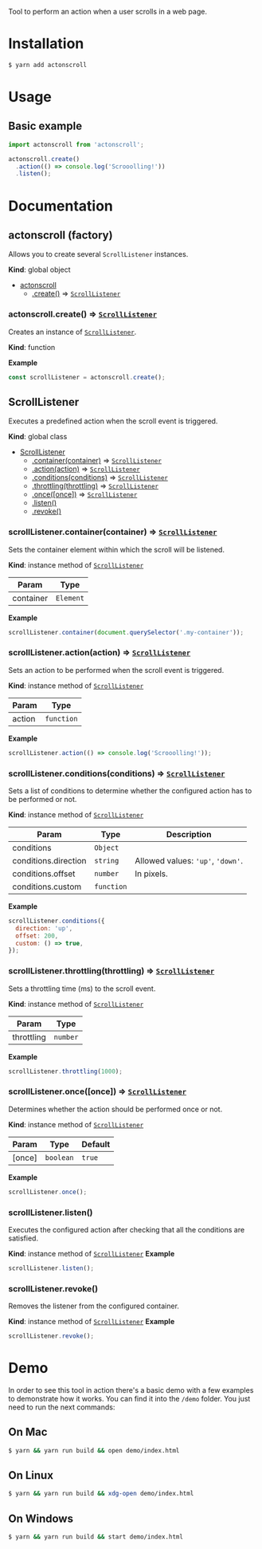 Tool to perform an action when a user scrolls in a web page.

# Installation

```bash
$ yarn add actonscroll
```

# Usage

## Basic example

```javascript
import actonscroll from 'actonscroll';

actonscroll.create()
  .action(() => console.log('Scrooolling!'))
  .listen();
```

# Documentation

<a name="actonscroll"></a>

## actonscroll (factory)
Allows you to create several <code>ScrollListener</code> instances.

**Kind**: global object

* [actonscroll](#actonscroll)
  * [.create()](#actonscroll+create) ⇒ [<code>ScrollListener</code>](#ScrollListener)

<a name="actonscroll+create"></a>

### actonscroll.create() ⇒ [<code>ScrollListener</code>](#ScrollListener)
Creates an instance of [<code>ScrollListener</code>](#ScrollListener).

**Kind**: function

**Example**
```js
const scrollListener = actonscroll.create();
```

<a name="ScrollListener"></a>

## ScrollListener
Executes a predefined action when the scroll event is triggered.

**Kind**: global class

* [ScrollListener](#ScrollListener)
    * [.container(container)](#ScrollListener+container) ⇒ [<code>ScrollListener</code>](#ScrollListener)
    * [.action(action)](#ScrollListener+action) ⇒ [<code>ScrollListener</code>](#ScrollListener)
    * [.conditions(conditions)](#ScrollListener+conditions) ⇒ [<code>ScrollListener</code>](#ScrollListener)
    * [.throttling(throttling)](#ScrollListener+throttling) ⇒ [<code>ScrollListener</code>](#ScrollListener)
    * [.once([once])](#ScrollListener+once) ⇒ [<code>ScrollListener</code>](#ScrollListener)
    * [.listen()](#ScrollListener+listen)
    * [.revoke()](#ScrollListener+revoke)

<a name="ScrollListener+container"></a>

### scrollListener.container(container) ⇒ [<code>ScrollListener</code>](#ScrollListener)
Sets the container element within which the scroll will be listened.

**Kind**: instance method of [<code>ScrollListener</code>](#ScrollListener)

| Param | Type |
| --- | --- |
| container | <code>Element</code> |

**Example**
```js
scrollListener.container(document.querySelector('.my-container'));
```
<a name="ScrollListener+action"></a>

### scrollListener.action(action) ⇒ [<code>ScrollListener</code>](#ScrollListener)
Sets an action to be performed when the scroll event is triggered.

**Kind**: instance method of [<code>ScrollListener</code>](#ScrollListener)

| Param | Type |
| --- | --- |
| action | <code>function</code> |

**Example**
```js
scrollListener.action(() => console.log('Scrooolling!'));
```
<a name="ScrollListener+conditions"></a>

### scrollListener.conditions(conditions) ⇒ [<code>ScrollListener</code>](#ScrollListener)
Sets a list of conditions to determine whether the configured action has to be performed or not.

**Kind**: instance method of [<code>ScrollListener</code>](#ScrollListener)

| Param | Type | Description |
| --- | --- | --- |
| conditions | <code>Object</code> |  |
| conditions.direction | <code>string</code> | Allowed values: <code>'up'</code>, <code>'down'</code>. |
| conditions.offset | <code>number</code> | In pixels. |
| conditions.custom | <code>function</code> |  |

**Example**
```js
scrollListener.conditions({
  direction: 'up',
  offset: 200,
  custom: () => true,
});
```
<a name="ScrollListener+throttling"></a>

### scrollListener.throttling(throttling) ⇒ [<code>ScrollListener</code>](#ScrollListener)
Sets a throttling time (ms) to the scroll event.

**Kind**: instance method of [<code>ScrollListener</code>](#ScrollListener)

| Param | Type |
| --- | --- |
| throttling | <code>number</code> |

**Example**
```js
scrollListener.throttling(1000);
```
<a name="ScrollListener+once"></a>

### scrollListener.once([once]) ⇒ [<code>ScrollListener</code>](#ScrollListener)
Determines whether the action should be performed once or not.

**Kind**: instance method of [<code>ScrollListener</code>](#ScrollListener)

| Param | Type | Default |
| --- | --- | --- |
| [once] | <code>boolean</code> | <code>true</code> |

**Example**
```js
scrollListener.once();
```
<a name="ScrollListener+listen"></a>

### scrollListener.listen()
Executes the configured action after checking that all the conditions are satisfied.

**Kind**: instance method of [<code>ScrollListener</code>](#ScrollListener)
**Example**
```js
scrollListener.listen();
```
<a name="ScrollListener+revoke"></a>

### scrollListener.revoke()
Removes the listener from the configured container.

**Kind**: instance method of [<code>ScrollListener</code>](#ScrollListener)
**Example**
```js
scrollListener.revoke();
```

# Demo

In order to see this tool in action there's a basic demo with a few examples to demonstrate how it works. You can find it into the <code>/demo</code> folder. You just need to run the next commands:

## On Mac
```bash
$ yarn && yarn run build && open demo/index.html
```

## On Linux
```bash
$ yarn && yarn run build && xdg-open demo/index.html
```

## On Windows
```bash
$ yarn && yarn run build && start demo/index.html
```
